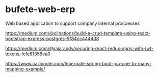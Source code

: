 # bufete-web-erp

Web based application to support company internal proccesses

https://medium.com/@olinations/build-a-crud-template-using-react-bootstrap-express-postgres-9f84cc444438

https://medium.com/@rajaraodv/securing-react-redux-apps-with-jwt-tokens-fcfe81356ea0

https://www.callicoder.com/hibernate-spring-boot-jpa-one-to-many-mapping-example/
